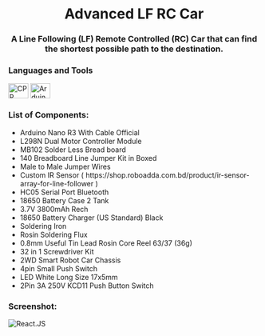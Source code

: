 <h1 align="center">Advanced LF RC Car</h1>
<h3 align="center">A Line Following (LF) Remote Controlled (RC) Car that can find the shortest possible path to the destination.</h3>

<h3 align="left">Languages and Tools</h3>
<p align="left">
    <img align="center" src="https://cdn.worldvectorlogo.com/logos/c.svg" alt="CPP" height="30" width="40" />
    <img align="center" src="https://cdn.worldvectorlogo.com/logos/arduino-1.svg" alt="Arduino" height="30" width="40" />
</p>

<h3 align="left">List of Components:</h3>
<p align="left">
    <ul>
      <li>
        Arduino Nano R3 With Cable Official
      </li>
      <li>
        L298N Dual Motor Controller Module
      </li>
      <li>
        MB102 Solder Less Bread board
      </li>
      <li>
        140 Breadboard Line Jumper Kit in Boxed
      </li>
      <li>
        Male to Male Jumper Wires
      </li>
      <li>
        Custom IR Sensor ( https://shop.roboadda.com.bd/product/ir-sensor-array-for-line-follower )
      </li>
      <li>
        HC05 Serial Port Bluetooth
      </li>
      <li>
        18650 Battery Case 2 Tank
      </li>
      <li>
        3.7V 3800mAh Rech
      </li>
      <li>
        18650 Battery Charger (US Standard) Black
      </li>
      <li>
        Soldering Iron
      </li>
      <li>
        Rosin Soldering Flux
      </li>
      <li>
        0.8mm Useful Tin Lead Rosin Core Reel 63/37 (36g)
      </li>
      <li>
        32 in 1 Screwdriver Kit
      </li>
      <li>
        2WD Smart Robot Car Chassis
      </li>
      <li>
        4pin Small Push Switch
      </li>
      <li>
        LED White Long Size 17x5mm
      </li>
      <li>
        2Pin 3A 250V KCD11 Push Button Switch
      </li>
    </ul>
</p>

<h3 align="left">Screenshot:</h3>
<p align="left">
    <img align="center" src="https://i.ibb.co/vBWCFKS/LF-RC-Car.jpg" alt="React.JS"/>
</p>
